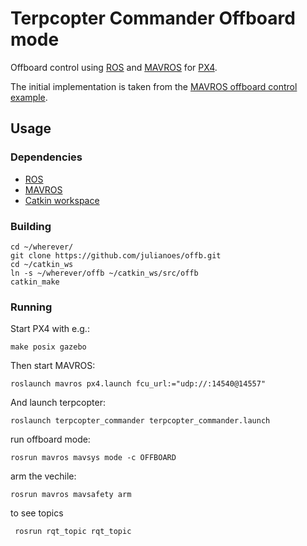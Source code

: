
# Terpcopter Commander Offboard mode

Offboard control using [ROS](http://www.ros.org) and [MAVROS](https://github.com/mavlink/mavros) for [PX4](https://github.com/PX4/Firmware).

The initial implementation is taken from the [MAVROS offboard control example](http://dev.px4.io/ros-mavros-offboard.html).

## Usage

### Dependencies

- [ROS](http://www.ros.org)
- [MAVROS](https://github.com/mavlink/mavros)
- [Catkin workspace](http://wiki.ros.org/catkin/Tutorials/create_a_workspace)

### Building

```
cd ~/wherever/
git clone https://github.com/julianoes/offb.git
cd ~/catkin_ws
ln -s ~/wherever/offb ~/catkin_ws/src/offb
catkin_make
```

### Running

Start PX4 with e.g.:
```
make posix gazebo
```

Then start MAVROS:

```
roslaunch mavros px4.launch fcu_url:="udp://:14540@14557"
```

And launch terpcopter:
```
roslaunch terpcopter_commander terpcopter_commander.launch
```
run offboard mode:
```
rosrun mavros mavsys mode -c OFFBOARD
```
arm the vechile:
```
rosrun mavros mavsafety arm
```

to see topics
```
 rosrun rqt_topic rqt_topic
```


